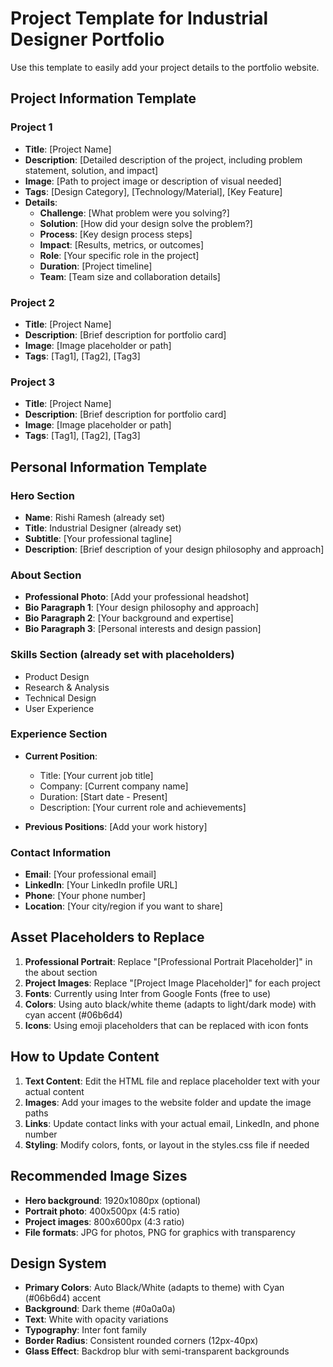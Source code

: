 # Project Template for Industrial Designer Portfolio

Use this template to easily add your project details to the portfolio website.

## Project Information Template

### Project 1
- **Title**: [Project Name]
- **Description**: [Detailed description of the project, including problem statement, solution, and impact]
- **Image**: [Path to project image or description of visual needed]
- **Tags**: [Design Category], [Technology/Material], [Key Feature]
- **Details**:
  - **Challenge**: [What problem were you solving?]
  - **Solution**: [How did your design solve the problem?]
  - **Process**: [Key design process steps]
  - **Impact**: [Results, metrics, or outcomes]
  - **Role**: [Your specific role in the project]
  - **Duration**: [Project timeline]
  - **Team**: [Team size and collaboration details]

### Project 2
- **Title**: [Project Name]
- **Description**: [Brief description for portfolio card]
- **Image**: [Image placeholder or path]
- **Tags**: [Tag1], [Tag2], [Tag3]

### Project 3
- **Title**: [Project Name]
- **Description**: [Brief description for portfolio card]
- **Image**: [Image placeholder or path]
- **Tags**: [Tag1], [Tag2], [Tag3]

## Personal Information Template

### Hero Section
- **Name**: Rishi Ramesh (already set)
- **Title**: Industrial Designer (already set)
- **Subtitle**: [Your professional tagline]
- **Description**: [Brief description of your design philosophy and approach]

### About Section
- **Professional Photo**: [Add your professional headshot]
- **Bio Paragraph 1**: [Your design philosophy and approach]
- **Bio Paragraph 2**: [Your background and expertise]
- **Bio Paragraph 3**: [Personal interests and design passion]

### Skills Section (already set with placeholders)
- Product Design
- Research & Analysis
- Technical Design
- User Experience

### Experience Section
- **Current Position**: 
  - Title: [Your current job title]
  - Company: [Current company name]
  - Duration: [Start date - Present]
  - Description: [Your current role and achievements]

- **Previous Positions**: [Add your work history]

### Contact Information
- **Email**: [Your professional email]
- **LinkedIn**: [Your LinkedIn profile URL]
- **Phone**: [Your phone number]
- **Location**: [Your city/region if you want to share]

## Asset Placeholders to Replace

1. **Professional Portrait**: Replace "[Professional Portrait Placeholder]" in the about section
2. **Project Images**: Replace "[Project Image Placeholder]" for each project
3. **Fonts**: Currently using Inter from Google Fonts (free to use)
4. **Colors**: Using auto black/white theme (adapts to light/dark mode) with cyan accent (#06b6d4)
5. **Icons**: Using emoji placeholders that can be replaced with icon fonts

## How to Update Content

1. **Text Content**: Edit the HTML file and replace placeholder text with your actual content
2. **Images**: Add your images to the website folder and update the image paths
3. **Links**: Update contact links with your actual email, LinkedIn, and phone number
4. **Styling**: Modify colors, fonts, or layout in the styles.css file if needed

## Recommended Image Sizes

- **Hero background**: 1920x1080px (optional)
- **Portrait photo**: 400x500px (4:5 ratio)
- **Project images**: 800x600px (4:3 ratio)
- **File formats**: JPG for photos, PNG for graphics with transparency

## Design System

- **Primary Colors**: Auto Black/White (adapts to theme) with Cyan (#06b6d4) accent
- **Background**: Dark theme (#0a0a0a)
- **Text**: White with opacity variations
- **Typography**: Inter font family
- **Border Radius**: Consistent rounded corners (12px-40px)
- **Glass Effect**: Backdrop blur with semi-transparent backgrounds